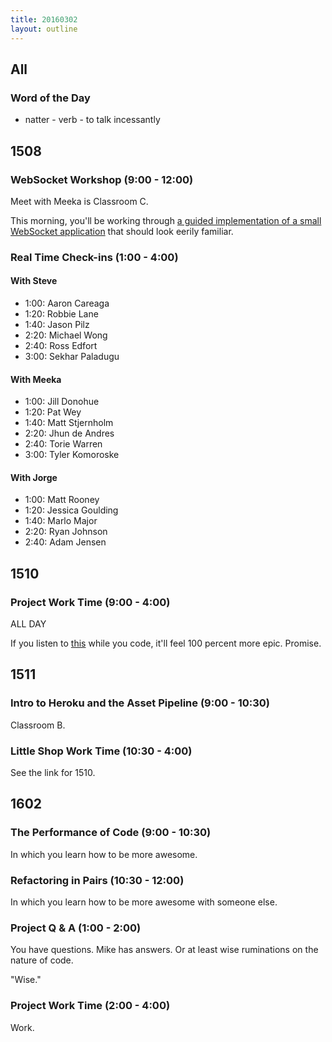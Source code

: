 ```yaml
---
title: 20160302
layout: outline
---
```


## All

### Word of the Day

* natter - verb - to talk incessantly


## 1508

### WebSocket Workshop (9:00 - 12:00)

Meet with Meeka is Classroom C.

This morning, you'll be working through [a guided implementation of a small WebSocket application][ww] that should look eerily familiar.

[ww]: https://github.com/turingschool/lesson_plans/blob/master/ruby_04-apis_and_scalability/websockets_workshop.markdown

### Real Time Check-ins (1:00 - 4:00)

#### With Steve

 * 1:00: Aaron Careaga
 * 1:20: Robbie Lane
 * 1:40: Jason Pilz
 * 2:20: Michael Wong
 * 2:40: Ross Edfort
 * 3:00: Sekhar Paladugu

#### With Meeka

 * 1:00: Jill Donohue
 * 1:20: Pat Wey
 * 1:40: Matt Stjernholm
 * 2:20: Jhun de Andres
 * 2:40: Torie Warren
 * 3:00: Tyler Komoroske

#### With Jorge

* 1:00: Matt Rooney
* 1:20: Jessica Goulding
* 1:40: Marlo Major
* 2:20: Ryan Johnson
* 2:40: Adam Jensen


## 1510

### Project Work Time (9:00 - 4:00)

ALL DAY

If you listen to [this](http://www.youtube.com/watch?v=GzLZJaAm2hw) while
you code, it'll feel 100 percent more epic. Promise.


## 1511

### Intro to Heroku and the Asset Pipeline (9:00 - 10:30)

Classroom B.

### Little Shop Work Time (10:30 - 4:00)

See the link for 1510.


## 1602

### The Performance of Code (9:00 - 10:30)

In which you learn how to be more awesome.

### Refactoring in Pairs (10:30 - 12:00)

In which you learn how to be more awesome with someone else.

### Project Q & A (1:00 - 2:00)

You have questions. Mike has answers. Or at least wise ruminations on the
nature of code.

"Wise."

### Project Work Time (2:00 - 4:00)

Work.
